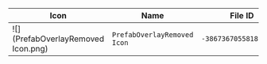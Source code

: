 | Icon | Name | File ID |
| ---  | ---  | ---     |
| ![](PrefabOverlayRemoved Icon.png) | `PrefabOverlayRemoved Icon` | `-3867367055818222277` |
